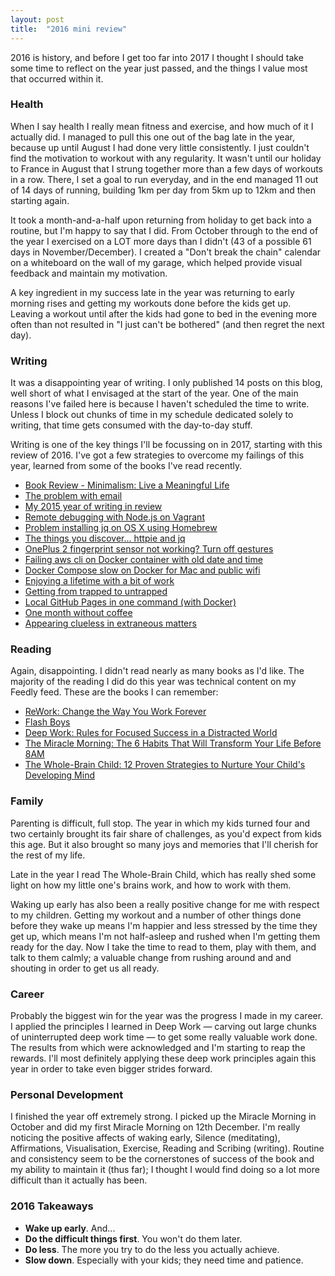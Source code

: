 ```yaml
---
layout: post
title:  "2016 mini review"
---
```


2016 is history, and before I get too far into 2017 I thought I should take some time to reflect on the year just passed, and the things I value most that occurred within it.

### Health

When I say health I really mean fitness and exercise, and how much of it I actually did. I managed to pull this one out of the bag late in the year, because up until August I had done very little consistently. I just couldn't find the motivation to workout with any regularity. It wasn't until our holiday to France in August that I strung together more than a few days of workouts in a row. There, I set a goal to run everyday, and in the end managed 11 out of 14 days of running, building 1km per day from 5km up to 12km and then starting again.

It took a month-and-a-half upon returning from holiday to get back into a routine, but I'm happy to say that I did. From October through to the end of the year I exercised on a LOT more days than I didn't (43 of a possible 61 days in November/December). I created a "Don't break the chain" calendar on a whiteboard on the wall of my garage, which helped provide visual feedback and maintain my motivation.

A key ingredient in my success late in the year was returning to early morning rises and getting my workouts done before the kids get up. Leaving a workout until after the kids had gone to bed in the evening more often than not resulted in "I just can't be bothered" (and then regret the next day).

### Writing

It was a disappointing year of writing. I only published 14 posts on this blog, well short of what I envisaged at the start of the year. One of the main reasons I've failed here is because I haven't scheduled the time to write. Unless I block out chunks of time in my schedule dedicated solely to writing, that time gets consumed with the day-to-day stuff.

Writing is one of the key things I'll be focussing on in 2017, starting with this review of 2016. I've got a few strategies to overcome my failings of this year, learned from some of the books I've read recently.

* [Book Review - Minimalism: Live a Meaningful Life](http://awolski.com/book-review-minimalism-live-a-meaningful-life/)
* [The problem with email](http://awolski.com/the-problem-with-email/)
* [My 2015 year of writing in review](http://awolski.com/my-2015-year-of-writing-in-review/)
* [Remote debugging with Node.js on Vagrant](http://awolski.com/remote-debugging-with-node-js-on-vagrant/)
* [Problem installing jq on OS X using Homebrew](http://awolski.com/problem-installing-jq-on-os-x-using-homebrew/)
* [The things you discover... httpie and jq](http://awolski.com/the-things-you-discover-jq-and-httpie/)
* [OnePlus 2 fingerprint sensor not working? Turn off gestures](http://awolski.com/oneplus-2-fingerprint-sensor-not-working-turn-off-gestures/)
* [Failing aws cli on Docker container with old date and time](http://awolski.com/failing-aws-cli-on-docker-container-with-old-date-time/)
* [Docker Compose slow on Docker for Mac and public wifi](http://awolski.com/docker-compose-slow-with-docker-for-mac-and-public-wifi/)
* [Enjoying a lifetime with a bit of work](http://awolski.com/enjoying-a-lifetime-with-a-bit-of-work/)
* [Getting from trapped to untrapped](http://awolski.com/getting-from-trapped-to-untrapped/)
* [Local GitHub Pages in one command (with Docker)](http://awolski.com/local-github-pages-in-one-command-with-docker/)
* [One month without coffee](http://awolski.com/one-month-without-coffee/)
* [Appearing clueless in extraneous matters](http://awolski.com/appearing-clueless-in-extraneous-matters/)

### Reading

Again, disappointing. I didn't read nearly as many books as I'd like. The majority of the reading I did do this year was technical content on my Feedly feed. These are the books I can remember:

* [ReWork: Change the Way You Work Forever](https://www.amazon.co.uk/dp/B003ELY7PG)
* [Flash Boys](https://www.amazon.co.uk/dp/B00I9PVKKC)
* [Deep Work: Rules for Focused Success in a Distracted World](https://www.amazon.co.uk/dp/B013UWFM52)
* [The Miracle Morning: The 6 Habits That Will Transform Your Life Before 8AM](https://www.amazon.co.uk/dp/B013PKZUOW)
* [The Whole-Brain Child: 12 Proven Strategies to Nurture Your Child's Developing Mind](https://www.amazon.co.uk/dp/B0070TRH6O)

### Family

Parenting is difficult, full stop. The year in which my kids turned four and two certainly brought its fair share of challenges, as you'd expect from kids this age. But it also brought so many joys and memories that I'll cherish for the rest of my life.

Late in the year I read The Whole-Brain Child, which has really shed some light on how my little one's brains work, and how to work with them.

Waking up early has also been a really positive change for me with respect to my children. Getting my workout and a number of other things done before they wake up means I'm happier and less stressed by the time they get up, which means I'm not half-asleep and rushed when I'm getting them ready for the day. Now I take the time to read to them, play with them, and talk to them calmly; a valuable change from rushing around and and shouting in order to get us all ready.

### Career

Probably the biggest win for the year was the progress I made in my career. I applied the principles I learned in Deep Work — carving out large chunks of uninterrupted deep work time — to get some really valuable work done. The results from which were acknowledged and I'm starting to reap the rewards. I'll most definitely applying these deep work principles again this year in order to take even bigger strides forward.

### Personal Development

I finished the year off extremely strong. I picked up the Miracle Morning in October and did my first Miracle Morning on 12th December. I'm really noticing the positive affects of waking early, Silence (meditating), Affirmations, Visualisation, Exercise, Reading and Scribing (writing). Routine and consistency seem to be the cornerstones of success of the book and my ability to maintain it (thus far); I thought I would find doing so a lot more difficult than it actually has been.


### 2016 Takeaways

* **Wake up early**. And...
* **Do the difficult things first**. You won't do them later.
* **Do less**. The more you try to do the less you actually achieve.
* **Slow down**. Especially with your kids; they need time and patience.
